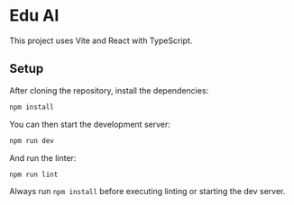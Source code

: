 # Edu AI

This project uses Vite and React with TypeScript.

## Setup

After cloning the repository, install the dependencies:

```bash
npm install
```

You can then start the development server:

```bash
npm run dev
```

And run the linter:

```bash
npm run lint
```

Always run `npm install` before executing linting or starting the dev server.

